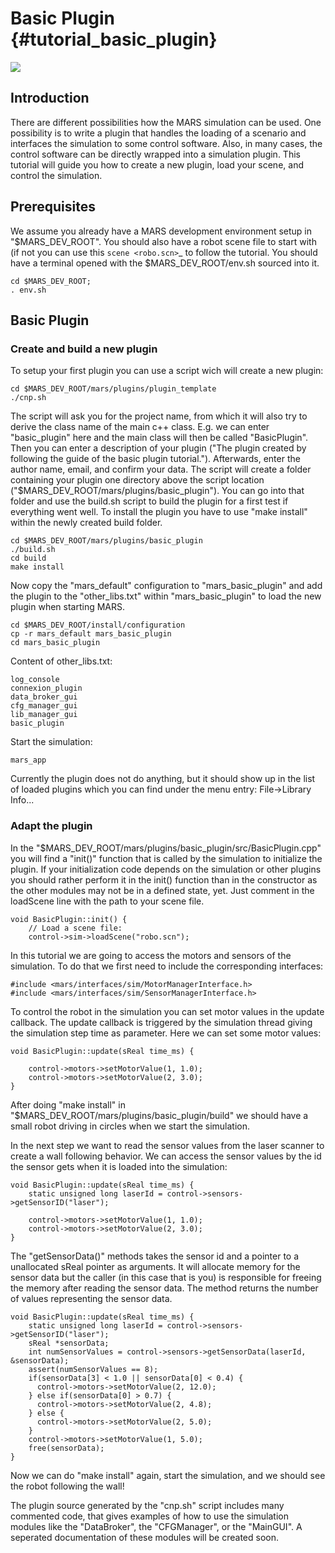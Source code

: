 Basic Plugin {#tutorial_basic_plugin}
============

![](robo.jpg)

## Introduction

There are different possibilities how the MARS simulation can be
used. One possibility is to write a plugin that handles the loading of
a scenario and interfaces the simulation to some control software.
Also, in many cases, the control software can be directly wrapped into
a simulation plugin.  This tutorial will guide you how to create a new
plugin, load your scene, and control the simulation.

## Prerequisites

We assume you already have a MARS development environment setup in
"$MARS_DEV_ROOT".  You should also have a robot scene file to start
with (if not you can use this `scene <robo.scn>`_ to follow the
tutorial.  You should have a terminal opened with the
$MARS_DEV_ROOT/env.sh sourced into it.

    cd $MARS_DEV_ROOT;
    . env.sh

## Basic Plugin

### Create and build a new plugin

To setup your first plugin you can use a script wich will create a new
plugin:

    cd $MARS_DEV_ROOT/mars/plugins/plugin_template
    ./cnp.sh

The script will ask you for the project name, from which it will also
try to derive the class name of the main c++ class.  E.g. we can enter
"basic_plugin" here and the main class will then be called
"BasicPlugin".  Then you can enter a description of your plugin ("The
plugin created by following the guide of the basic plugin tutorial.").
Afterwards, enter the author name, email, and confirm your data.  The
script will create a folder containing your plugin one directory above
the script location ("$MARS_DEV_ROOT/mars/plugins/basic_plugin").  You
can go into that folder and use the build.sh script to build the
plugin for a first test if everything went well.  To install the
plugin you have to use "make install" within the newly created build
folder.

    cd $MARS_DEV_ROOT/mars/plugins/basic_plugin
    ./build.sh
    cd build
    make install

Now copy the "mars_default" configuration to "mars_basic_plugin" and
add the plugin to the "other_libs.txt" within "mars_basic_plugin" to
load the new plugin when starting MARS.

    cd $MARS_DEV_ROOT/install/configuration
    cp -r mars_default mars_basic_plugin
    cd mars_basic_plugin

Content of other_libs.txt:

    log_console
    connexion_plugin
    data_broker_gui
    cfg_manager_gui
    lib_manager_gui
    basic_plugin

Start the simulation:

    mars_app

Currently the plugin does not do anything, but it should show up in
the list of loaded plugins which you can find under the menu entry:
File->Library Info...


### Adapt the plugin

In the "$MARS_DEV_ROOT/mars/plugins/basic_plugin/src/BasicPlugin.cpp"
you will find a "init()" function that is called by the simulation to
initialize the plugin.  If your initialization code depends on the
simulation or other plugins you should rather perform it in the init()
function than in the constructor as the other modules may not be in a
defined state, yet.  Just comment in the loadScene line with the path to
your scene file.

~~~~~~~~~~~~~~~~~~~~~~~~~~~~~~~~~~~~~~~~~~~~~~~~~~~~~~~~~~~~{.cpp}
void BasicPlugin::init() {
    // Load a scene file:
    control->sim->loadScene("robo.scn");
~~~~~~~~~~~~~~~~~~~~~~~~~~~~~~~~~~~~~~~~~~~~~~~~~~~~~~~~~~~~

In this tutorial we are going to access the motors and sensors of the
simulation.  To do that we first need to include the corresponding
interfaces:

~~~~~~~~~~~~~~~~~~~~~~~~~~~~~~~~~~~~~~~~~~~~~~~~~~~~~~~~~~~~{.cpp}
#include <mars/interfaces/sim/MotorManagerInterface.h>
#include <mars/interfaces/sim/SensorManagerInterface.h>
~~~~~~~~~~~~~~~~~~~~~~~~~~~~~~~~~~~~~~~~~~~~~~~~~~~~~~~~~~~~

To control the robot in the simulation you can set motor values in the
update callback.  The update callback is triggered by the simulation
thread giving the simulation step time as parameter.  Here we can set
some motor values:

~~~~~~~~~~~~~~~~~~~~~~~~~~~~~~~~~~~~~~~~~~~~~~~~~~~~~~~~~~~~{.cpp}
void BasicPlugin::update(sReal time_ms) {

    control->motors->setMotorValue(1, 1.0);
    control->motors->setMotorValue(2, 3.0);
}
~~~~~~~~~~~~~~~~~~~~~~~~~~~~~~~~~~~~~~~~~~~~~~~~~~~~~~~~~~~~

After doing "make install" in
"$MARS_DEV_ROOT/mars/plugins/basic_plugin/build" we should have a
small robot driving in circles when we start the simulation.

In the next step we want to read the sensor values from the laser
scanner to create a wall following behavior.  We can access the sensor
values by the id the sensor gets when it is loaded into the
simulation:

~~~~~~~~~~~~~~~~~~~~~~~~~~~~~~~~~~~~~~~~~~~~~~~~~~~~~~~~~~~~{.cpp}
void BasicPlugin::update(sReal time_ms) {
    static unsigned long laserId = control->sensors->getSensorID("laser");

    control->motors->setMotorValue(1, 1.0);
    control->motors->setMotorValue(2, 3.0);
}
~~~~~~~~~~~~~~~~~~~~~~~~~~~~~~~~~~~~~~~~~~~~~~~~~~~~~~~~~~~~

The "getSensorData()" methods takes the sensor id and a pointer to a
unallocated sReal pointer as arguments.  It will allocate memory for
the sensor data but the caller (in this case that is you) is
responsible for freeing the memory after reading the sensor data.  The
method returns the number of values representing the sensor data.

~~~~~~~~~~~~~~~~~~~~~~~~~~~~~~~~~~~~~~~~~~~~~~~~~~~~~~~~~~~~{.cpp}
void BasicPlugin::update(sReal time_ms) {
    static unsigned long laserId = control->sensors->getSensorID("laser");
    sReal *sensorData;
    int numSensorValues = control->sensors->getSensorData(laserId, &sensorData);
    assert(numSensorValues == 8);
    if(sensorData[3] < 1.0 || sensorData[0] < 0.4) {
      control->motors->setMotorValue(2, 12.0);
    } else if(sensorData[0] > 0.7) {
      control->motors->setMotorValue(2, 4.8);
    } else {
      control->motors->setMotorValue(2, 5.0);
    }
    control->motors->setMotorValue(1, 5.0);
    free(sensorData);
}
~~~~~~~~~~~~~~~~~~~~~~~~~~~~~~~~~~~~~~~~~~~~~~~~~~~~~~~~~~~~

Now we can do "make install" again, start the simulation, and we
should see the robot following the wall!

The plugin source generated by the "cnp.sh" script includes many
commented code, that gives examples of how to use the simulation
modules like the "DataBroker", the "CFGManager", or the "MainGUI".  A
seperated documentation of these modules will be created soon.

